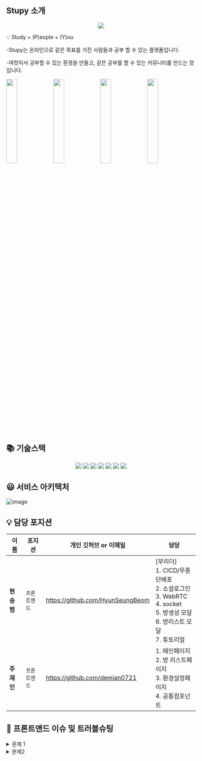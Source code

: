 ## Stupy 소개
<div align="center">
<img src="https://s3.us-west-2.amazonaws.com/secure.notion-static.com/0b561a64-96a8-4fbc-bb57-05cbff6d3e48/StupyLogo%28160_160%29.png?X-Amz-Algorithm=AWS4-HMAC-SHA256&X-Amz-Content-Sha256=UNSIGNED-PAYLOAD&X-Amz-Credential=AKIAT73L2G45EIPT3X45%2F20220801%2Fus-west-2%2Fs3%2Faws4_request&X-Amz-Date=20220801T070401Z&X-Amz-Expires=86400&X-Amz-Signature=d56eed5d20141c803c619a48ebccf5bdf7e2345df257404c9bd73ad3ee0e67d5&X-Amz-SignedHeaders=host&response-content-disposition=filename%20%3D%22StupyLogo%28160_160%29.png%22&x-id=GetObject"/> 
</div>
<p fontWeight="bold">💡 Study + (P)eople + (Y)ou</p> 
<p>-Stupy는 온라인으로 같은 목표를 가진 사람들과 공부 할 수 있는 플랫폼입니다.</p>
<p>-여럿이서 공부할 수 있는 환경을 만들고, 같은 공부를 할 수 있는 커뮤니티를 만드는 장입니다.</p>
<div display="flex">
<img src= "https://s3.us-west-2.amazonaws.com/secure.notion-static.com/79592240-07bb-46b6-9f98-6fcb6f3a3fdd/Apple_iPhone_11_Pro_Max_Screenshot_0.png?X-Amz-Algorithm=AWS4-HMAC-SHA256&X-Amz-Content-Sha256=UNSIGNED-PAYLOAD&X-Amz-Credential=AKIAT73L2G45EIPT3X45%2F20220801%2Fus-west-2%2Fs3%2Faws4_request&X-Amz-Date=20220801T093353Z&X-Amz-Expires=86400&X-Amz-Signature=e4823aa4a1d5254a28dac2ac489fa5ecec47bee1247431b7681b16e0ed7934a3&X-Amz-SignedHeaders=host&response-content-disposition=filename%20%3D%22Apple%2520iPhone%252011%2520Pro%2520Max%2520Screenshot%25200.png%22&x-id=GetObject" width= "24%"/>
<img src ="https://s3.us-west-2.amazonaws.com/secure.notion-static.com/125847d3-c961-4654-aa9f-fe83044fd983/Apple_iPhone_11_Pro_Max_Screenshot_1.png?X-Amz-Algorithm=AWS4-HMAC-SHA256&X-Amz-Content-Sha256=UNSIGNED-PAYLOAD&X-Amz-Credential=AKIAT73L2G45EIPT3X45%2F20220801%2Fus-west-2%2Fs3%2Faws4_request&X-Amz-Date=20220801T093654Z&X-Amz-Expires=86400&X-Amz-Signature=39b1d75af378c45e17e621eb829f23c7ca21fe0bf40ca48e1050ee88127b2978&X-Amz-SignedHeaders=host&response-content-disposition=filename%20%3D%22Apple%2520iPhone%252011%2520Pro%2520Max%2520Screenshot%25201.png%22&x-id=GetObject" width="24%"/>
<img src="https://s3.us-west-2.amazonaws.com/secure.notion-static.com/d35172a4-f4a6-4ae5-9243-e6a3e54ff62a/Apple_iPhone_11_Pro_Max_Screenshot_2.png?X-Amz-Algorithm=AWS4-HMAC-SHA256&X-Amz-Content-Sha256=UNSIGNED-PAYLOAD&X-Amz-Credential=AKIAT73L2G45EIPT3X45%2F20220801%2Fus-west-2%2Fs3%2Faws4_request&X-Amz-Date=20220801T093732Z&X-Amz-Expires=86400&X-Amz-Signature=018fb90b82233dbb7827f4e44813093b543dea309ca1a2eddd1eb6d2b750dd3b&X-Amz-SignedHeaders=host&response-content-disposition=filename%20%3D%22Apple%2520iPhone%252011%2520Pro%2520Max%2520Screenshot%25202.png%22&x-id=GetObject" width="24%" />
<img src="https://s3.us-west-2.amazonaws.com/secure.notion-static.com/5964007a-cfd9-4898-9936-a3d615515a51/Apple_iPhone_11_Pro_Max_Screenshot_3.png?X-Amz-Algorithm=AWS4-HMAC-SHA256&X-Amz-Content-Sha256=UNSIGNED-PAYLOAD&X-Amz-Credential=AKIAT73L2G45EIPT3X45%2F20220801%2Fus-west-2%2Fs3%2Faws4_request&X-Amz-Date=20220801T093811Z&X-Amz-Expires=86400&X-Amz-Signature=0b5dfbc5169b72e1c1d55223f1031003ee991f628e6b4bb0db5f2ca5d9a822ae&X-Amz-SignedHeaders=host&response-content-disposition=filename%20%3D%22Apple%2520iPhone%252011%2520Pro%2520Max%2520Screenshot%25203.png%22&x-id=GetObject" width="24%" />


</div>

## 📚 기술스택
<div align="center">
<img src="https://img.shields.io/badge/TypeScript-3178C6?style=for-the-badge&logo=TypeScript&logoColor=white"/>
<img src="https://img.shields.io/badge/React-61DAFB?style=for-the-badge&logo=React&logoColor=white"/>
<img src="https://img.shields.io/badge/styled components-DB7093?style=for-the-badge&logo=styled-components&logoColor=white"/>
<img src="https://img.shields.io/badge/Socket.io-010101?style=for-the-badge&logo=socket.io&logoColor=white"/>
<img src="https://img.shields.io/badge/WebRTC-333333?style=for-the-badge&logo=webrtc&logoColor=white"/>
<img src="https://img.shields.io/badge/Recoil-3578E5?style=for-the-badge&logo=recoil&logoColor=white"/>
<img src="https://img.shields.io/badge/GitHub Actions-2088FF?style=for-the-badge&logo=github-actions&logoColor=white"/>
</div>

## 😃 서비스 아키택처
![image](https://github.com/user-attachments/assets/530d3a89-1562-479c-8194-062d760a52cd)

## 💡 담당 포지션
| 이름       | 포지션       | 개인 깃허브 or 이메일          | 담당                             |
| ---------- | ------------ | ------------------------------ |  ------------------------------ |
| **현승범** | `프론트엔드` | https://github.com/HyunSeungBeom| [부리더]<br/>1. CICD/무중단배포 <br/> 2. 소셜로그인<br/> 3. WebRTC<br/> 4. socket<br/> 5. 방생성 모달 <br/> 6. 방리스트 모달<br/> 7. 튜토리얼 
| **주재인** | `프론트엔드` | https://github.com/demian0721 | 1. 메인페이지<br/> 2. 방 리스트페이지<br/> 3. 환경설정페이지 <br/>4. 공통컴포넌트<br/>

## 🚀 프론트앤드 이슈 및 트러블슈팅
<details>
<summary> 문제 1</summary> </br>
👉 state 값이 바뀌는 경우에 리액트 특성상 페이지가 Redirect 되어서 소켓 아이디가 변하는 현상 발생. </br></br>
   ▶️ 페이지에 들어가기 전 유저가 보이지 않는 컴포넌트를 만들어 그 곳에서 socket 연결 후, 유저가
보이는 페이지로 가게끔 설정. 그러면 페이지에서 Redirect 되어도 소켓은 페이지 밖에 있으니 소켓
아이디가 변하지 않음!</br>

</details>
<details>
<summary>문제2</summary> </br>
👉 유저가 소켓에 비정상 접근을 시도했을 때(stupy.co.kr/room/@!#$!@!)로 직접 입력해서 들어올 때,
userId를 받지 못하고, socket에 계속 연결 시도하는 오류 발생 이로 인해, 서버 과부하  </br>
</br>
   ▶️ 로그인이 안된 유저인 경우 => ProtectedRoute를 이용 
유저가 토큰이 없고, 비정상 접근을 시도 했을 때( stupy.co.kr/!#@#)
토큰이 있는지 없는지 파악 후 없으면 redirect를 로그인창으로 시킴 </br>
   </br>
   ▶️  로그인이 된 유저인 경우 => socket이 null 값일 땐 socket을 직접 연결하는 것이 아니라 그 전에 beforesocket이라는
api를 통해 isSuccess 되면 socket연결 하게끔 설정 만약 beforesocket에서 에러가 나면 navigate를 통해
전 화면으로 돌아가게끔 설정!
   </details>
     
